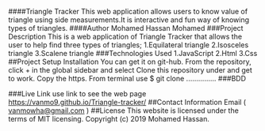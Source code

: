 ####Triangle Tracker
This web application allows users to know value of triangle using side measurements.It is interactive and fun way of knowing types of triangles.
####Author
Mohamed Hassan Mohamed
###Project Description
This is a web application of Triangle Tracker that allows the user to help find three types of triangles;
 1.Equilateral triangle
 2.Isosceles triangle
 3.Scalene triangle
###Technologies Used
1.JavaScript
2.Html
3.Css
##Project Setup Installation
You can get it on git-hub. From the repository, click + in the global sidebar and select Clone this repository under and get to work. Copy the https. From terminal use $ git clone ...............
###BDD

###Live Link
use link to see the web page
https://vanmo9.github.io/Triangle-tracker/
##Contact Information
Email ( vanmowha@gmail.com )
##License
This website is licensed under the terms of MIT licensing. Copyright (c) 2019 Mohamed Hassan.
